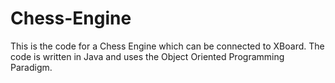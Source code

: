 # Chess-Engine

This is the code for a Chess Engine which can be connected to XBoard.
The code is written in Java and uses the Object Oriented Programming Paradigm.
